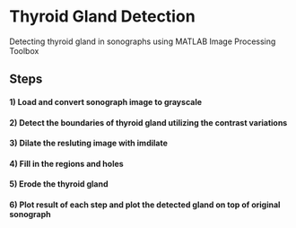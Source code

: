 # Thyroid Gland Detection
Detecting thyroid gland in sonographs using MATLAB Image Processing Toolbox

## Steps
#### 1) Load and convert sonograph image to grayscale
#### 2) Detect the boundaries of thyroid gland utilizing the contrast variations
#### 3) Dilate the resluting image with imdilate
#### 4) Fill in the regions and holes
#### 5) Erode the thyroid gland
#### 6) Plot result of each step and plot the detected gland on top of original sonograph
